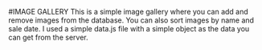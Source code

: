 #IMAGE GALLERY
This is a simple image gallery where you can add and remove images from the database. You can also sort images by name and sale date.
I used a simple data.js file with a simple object as the data you can get from the server.